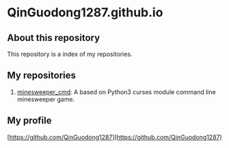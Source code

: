 # QinGuodong1287.github.io
## About this repository
This repository is a index of my repositories.
## My repositories
1. [minesweeper_cmd](https://github.com/QinGuodong1287/minesweeper_cmd): A based on Python3 curses module command line minesweeper game.

## My profile
[https://github.com/QinGuodong1287](https://github.com/QinGuodong1287)
